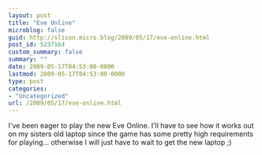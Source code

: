 ```yaml
---
layout: post
title: "Eve Online"
microblog: false
guid: http://slison.micro.blog/2009/05/17/eve-online.html
post_id: 5237164
custom_summary: false
summary: ""
date: 2009-05-17T04:53:00-0000
lastmod: 2009-05-17T04:53:00-0000
type: post
categories:
- "Uncategorized"
url: /2009/05/17/eve-online.html
---
```

I've been eager to play the new Eve Online. I'll have to see how it works out on my sisters old laptop since the game has some pretty high requirements for playing... otherwise I will just have to wait to get the new laptop ;)<div class="blogger-post-footer"><img width="1" height="1" src="" alt=""></div>
